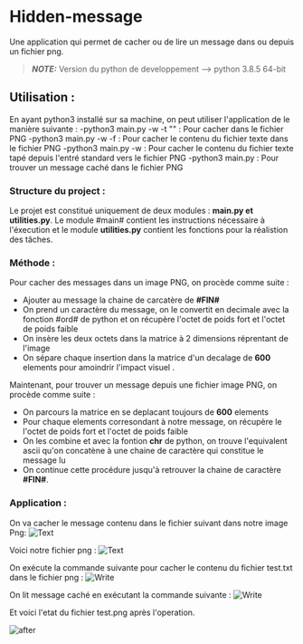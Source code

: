 # Hidden-message
Une application qui permet de cacher ou de lire un message dans ou depuis un fichier png. 

> **_NOTE:_**  Version du python de developpement --> python 3.8.5 64-bit

## Utilisation :
En ayant python3 installé sur sa machine, on peut utiliser l'application de le manière suivante : 
-python3 main.py -w -t "<Un message>" <chemin du fichier PNG>  : Pour cacher **<Un message>** dans le fichier PNG
-python3 main.py -w -f <chemin du fichier texte> <chemin du fichier PNG> : Pour cacher le contenu du fichier texte dans le fichier PNG
-python3 main.py -w <chemin du fichier PNG> : Pour cacher le contenu du fichier texte tapé depuis l'entré standard vers le fichier PNG
-python3 main.py <chemin du fichier PNG> : Pour trouver un message caché dans le fichier PNG


### Structure du project :
Le projet est constitué uniquement de deux modules : **main.py et utilities.py**. Le module #main# contient les instructions nécessaire à l'éxecution et le module **utilities.py** contient les fonctions pour la réalistion des tâches.

### Méthode : 
Pour cacher des messages dans un image PNG, on procède comme suite :
- Ajouter au message la chaine de carcatère de **\#FIN\#** 
- On prend un caractère du message, on le convertit en decimale avec la fonction #ord# de python et on récupère l'octet de poids fort et l'octet de poids faible
- On insère les deux octets dans la matrice à 2 dimensions réprentant de l'image
- On sépare chaque insertion dans la matrice d'un decalage de **600** elements pour amoindrir l'impact visuel .

Maintenant, pour trouver un message depuis une fichier image PNG, on procède comme suite :
- On parcours la matrice en se deplacant toujours de **600** elements
- Pour chaque elements corresondant à notre message, on récupère le l'octet de poids fort et l'octet de poids faible
- On les combine et avec la fontion **chr** de python, on trouve l'equivalent ascii qu'on concatène à une chaine de caractère qui constitue le message lu
- On continue cette procédure jusqu'à retrouver la chaine de caractère **\#FIN\#**.

### Application :
On va cacher le message contenu dans le fichier suivant dans notre image Png:
![Text](text.png)

Voici notre fichier png :
![Text](test.png)

On exécute la commande suivante pour cacher le contenu du fichier test.txt dans le fichier png : 
![Write](write.png)

On lit message caché en exécutant la commande suivante :
![Write](read.png)

Et voici l'etat du fichier test.png après l'operation.

![after](after.png)








